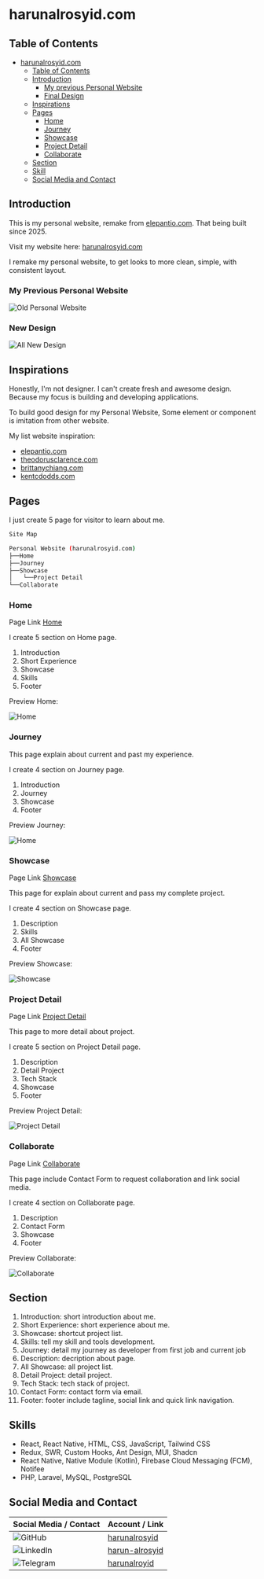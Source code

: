 # harunalrosyid.com

## Table of Contents

- [harunalrosyid.com](#harunalrosyidcom)
  - [Table of Contents](#table-of-contents)
  - [Introduction](#introduction)
    - [My previous Personal Website](#my-previous-personal-website)
    - [Final Design](#final-design)
  - [Inspirations](#inspirations)
  - [Pages](#pages)
    - [Home](#home)
    - [Journey](#journey)
    - [Showcase](#showcase)
    - [Project Detail](#project-detail)
    - [Collaborate](#collaborate)
  - [Section](#section)
  - [Skill](#skill)
  - [Social Media and Contact](#social-media-and-contact)

## Introduction

This is my personal website, remake from [elepantio.com](https://elepantio.com).
That being built since 2025.

Visit my website here: [harunalrosyid.com](https://harunalrosyid.com)

I remake my personal website, to get looks to more clean, simple, with consistent layout.

### My Previous Personal Website

![Old Personal Website](assets/pages/old-design.png)

### New Design

![All New Design](assets/pages/all-new-design.jpg)

## Inspirations

Honestly, I'm not designer. I can't create fresh and awesome design. Because my focus is building and developing applications.

To build good design for my Personal Website, Some element or component is imitation from other website.

My list website inspiration:

- [elepantio.com](https://elepantio.com)
- [theodorusclarence.com](https://theodorusclarence.com)
- [brittanychiang.com](https://brittanychiang.com)
- [kentcdodds.com](https://kentcdodds.com)

## Pages

I just create 5 page for visitor to learn about me.

```bash
Site Map

Personal Website (harunalrosyid.com)
├──Home
├──Journey
├──Showcase
│   └──Project Detail
└──Collaborate
```

### Home

Page Link [Home](https://harunalrosyid.com)

I create 5 section on Home page.

1. Introduction
2. Short Experience
3. Showcase
4. Skills
5. Footer

Preview Home:

![Home](assets/pages/home.jpg)

### Journey

This page explain about current and past my experience.

I create 4 section on Journey page.

1. Introduction
2. Journey
3. Showcase
4. Footer

Preview Journey:

![Home](assets/pages/journey.jpg)

### Showcase

Page Link [Showcase](https://harunalrosyid.com/showcase)

This page for explain about current and pass my complete project.

I create 4 section on Showcase page.

1. Description
2. Skills
3. All Showcase
4. Footer

Preview Showcase:

![Showcase](assets/pages/showcase.jpg)

### Project Detail

Page Link [Project Detail](https://harunalrosyid.com)

This page to more detail about project.

I create 5 section on Project Detail page.

1. Description
2. Detail Project
3. Tech Stack
4. Showcase
5. Footer

Preview Project Detail:

![Project Detail](assets/pages/project-detail.jpg)

### Collaborate

Page Link [Collaborate](https://harunalrosyid.com/collaborate)

This page include Contact Form to request collaboration and link social media.

I create 4 section on Collaborate page.

1. Description
2. Contact Form
3. Showcase
4. Footer

Preview Collaborate:

![Collaborate](assets/pages/collaborate.jpg)

## Section

1. Introduction: short introduction about me.
2. Short Experience: short experience about me.
3. Showcase: shortcut project list.
4. Skills: tell my skill and tools development.
5. Journey: detail my journey as developer from first job and current job
6. Description: decription about page.
7. All Showcase: all project list.
8. Detail Project: detail project.
9. Tech Stack: tech stack of project.
10. Contact Form: contact form via email.
11. Footer: footer include tagline, social link and quick link navigation.

## Skills

- React, React Native, HTML, CSS, JavaScript, Tailwind CSS
- Redux, SWR, Custom Hooks, Ant Design, MUI, Shadcn
- React Native, Native Module (Kotlin), Firebase Cloud Messaging (FCM), Notifee
- PHP, Laravel, MySQL, PostgreSQL

## Social Media and Contact

| Social Media / Contact                                                                                      | Account / Link                                                |
| :---------------------------------------------------------------------------------------------------------- | :------------------------------------------------------------ |
| ![GitHub](https://img.shields.io/badge/GitHub-100000?style=for-the-badge&logo=github&logoColor=white)       | [harunalrosyid](https://github.com/harunalrosyid)             |
| ![LinkedIn](https://img.shields.io/badge/LinkedIn-0077B5?style=for-the-badge&logo=linkedin&logoColor=white) | [harun-alrosyid](https://www.linkedin.com/in/harun-alrosyid/) |
| ![Telegram](https://img.shields.io/badge/Telegram-2CA5E0?style=for-the-badge&logo=telegram&logoColor=white) | [harunalroyid ](https://t.me/harunalroyid)                    |
